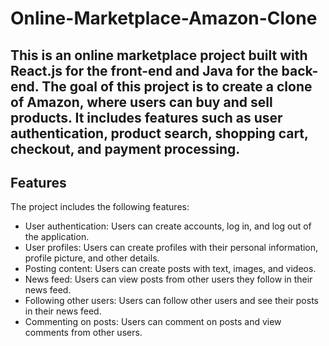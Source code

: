 # Online-Marketplace-Amazon-Clone
This is an online marketplace project built with React.js for the front-end and Java for the back-end. The goal of this project is to create a clone of Amazon, where users can buy and sell products. It includes features such as user authentication, product search, shopping cart, checkout, and payment processing.
---------------------------

## Features
The project includes the following features:

- User authentication: Users can create accounts, log in, and log out of the application.
- User profiles: Users can create profiles with their personal information, profile picture, and other details.
- Posting content: Users can create posts with text, images, and videos.
- News feed: Users can view posts from other users they follow in their news feed.
- Following other users: Users can follow other users and see their posts in their news feed.
- Commenting on posts: Users can comment on posts and view comments from other users.
